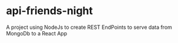# api-friends-night

A project using NodeJs to create REST EndPoints to serve data from MongoDb to a React App
